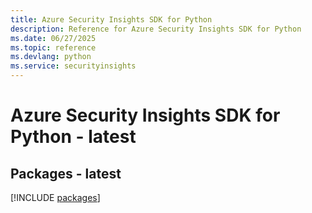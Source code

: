 ```yaml
---
title: Azure Security Insights SDK for Python
description: Reference for Azure Security Insights SDK for Python
ms.date: 06/27/2025
ms.topic: reference
ms.devlang: python
ms.service: securityinsights
---
```

# Azure Security Insights SDK for Python - latest
## Packages - latest
[!INCLUDE [packages](security-insights-index.md)]
